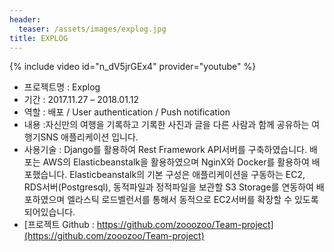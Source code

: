 ```yaml
---
header:
  teaser: /assets/images/explog.jpg
title: EXPLOG
---
```



{% include video id="n_dV5jrGEx4" provider="youtube" %}


* 프로젝트명 : Explog
* 기간 : 2017.11.27 – 2018.01.12
* 역할 : 배포 / User authentication / Push notification
* 내용 :자신만의 여행을 기록하고 기록한 사진과 글을 다른 사람과 함께 공유하는 여행기SNS 애플리케이션 입니다.
* 사용기술 : Django를 활용하여 Rest Framework API서버를 구축하였습니다. 배포는 AWS의 Elasticbeanstalk을 활용하였으며 NginX와 Docker를 활용하여 배포했습니다. Elasticbeanstalk의 기본 구성은 애플리케이션을 구동하는 EC2, RDS서버(Postgresql), 동적파일과 정적파일을 보관할 S3 Storage를 연동하여 배포하였으며 엘라스틱 로드벨런서를 통해서 동적으로 EC2서버를 확장할 수 있도록 되어있습니다.
* [프로젝트 Github : https://github.com/zooozoo/Team-project](https://github.com/zooozoo/Team-project)
